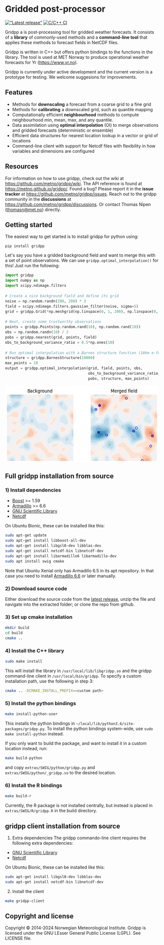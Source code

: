 # Gridded post-processor

[!["Latest release"](https://img.shields.io/github/v/release/metno/gridpp.svg)](https://github.com/metno/gridpp/releases)
[![C/C++ CI](https://github.com/metno/gridpp/workflows/C/C++%20CI/badge.svg)](https://github.com/metno/gridpp/actions)

Gridpp a is post-processing tool for gridded weather forecasts. It consists of a **library** of commonly-used methods and a **command-line tool** that applies these methods to forecast fields in NetCDF files.

Gridpp is written in C++ but offers python bindings to the functions in the library. The tool is used at MET Norway to produce operational weather forecasts for Yr (https://www.yr.no).

Gridpp is currently under active development and the current version is a prototype for testing. We welcome
suggesions for improvements.

## Features
- Methods for **downscaling** a forecast from a coarse grid to a fine grid
- Methods for **calibrating** a downscaled grid, such as quantile mapping
- Computationally efficient **neighbourhood** methods to compute neighbourhood min, mean, max, and any quantile.
- Data assimilation using **optimal interpolation** (OI) to merge observations and gridded forecasts (deterministic or ensemble)
- Efficient data structures for nearest location lookup in a vector or grid of locations
- Command-line client with support for Netcdf files with flexibility in how variables and dimensions are configured

## Resources
For information on how to use gridpp, check out the wiki at https://github.com/metno/gridpp/wiki. The API
reference is found at https://metno.github.io/gridpp/. Found a bug? Please report it in the **issue
tracker** at https://github.com/metno/gridpp/issues. Reach out to the gridpp community in the **discussions**
at https://github.com/metno/gridpp/discussions. Or contact Thomas Nipen (thomasn@met.no) directly.

## Getting started

The easiest way to get started is to install gridpp for python using:
```
pip install gridpp
```

Let's say you have a gridded background field and want to merge this with a set of point observations. We can use
`gridpp.optimal_interpolation()` for this! Just run the following:

```python
import gridpp
import numpy as np
import scipy.ndimage.filters

# Create a nice background field and define its grid
noise = np.random.randn(200, 200) * 3
field = scipy.ndimage.filters.gaussian_filter(noise, sigma=5)
grid = gridpp.Grid(*np.meshgrid(np.linspace(0, 1, 200), np.linspace(0, 1, 200)))

# Next, create some trustworthy observations
points = gridpp.Points(np.random.rand(10), np.random.rand(10))
obs = np.random.randn(10) / 2
pobs = gridpp.nearest(grid, points, field)
obs_to_background_variance_ratio = 0.5*np.ones(10)

# Run optimal interpolation with a Barnes structure function (10km e-folding distance)
structure = gridpp.BarnesStructure(10000)
max_points = 10
output = gridpp.optimal_interpolation(grid, field, points, obs,
                                      obs_to_background_variance_ratio,
                                      pobs, structure, max_points)
```

![Example](docs/image.jpg)

## Full gridpp installation from source

### 1) Install dependencies
- [Boost](https://www.boost.org/) >= 1.59
- [Armadillo](http://arma.sourceforge.net/) >= 6.6
- [GNU Scientific Library](https://www.gnu.org/software/gsl/)
- [Netcdf](https://www.unidata.ucar.edu/software/netcdf/)

On Ubuntu Bionic, these can be installed like this:
```bash
sudo apt-get update
sudo apt-get install libboost-all-dev
sudo apt-get install libgsl0-dev libblas-dev
sudo apt-get install netcdf-bin libnetcdf-dev
sudo apt-get install libarmadillo6 libarmadillo-dev
sudo apt install swig cmake
```

Note that Ubuntu Xenial only has Armadillo 6.5 in its apt repository. In that case you need to install  [Armadillo 6.6](http://arma.sourceforge.net/) or later manually.


### 2) Download source code

Either download the source code from the [latest release](https://github.com/metno/gridpp/releases), unzip
   the file and navigate into the extracted folder; or clone the repo from github.

### 3) Set up cmake installation

```bash
mkdir build
cd build
cmake ..
```

### 4) Install the C++ library

```bash
sudo make install
```
This will install the library in `/usr/local/lib/libgridpp.so` and the gridpp command-line client in
`/usr/local/bin/gridpp`. To specify a custom installation path, use the following in step 3:

```bash
cmake .. -DCMAKE_INSTALL_PREFIX=<custom path>
```

### 5) Install the python bindings

```bash
make install-python-user
```

This installs the python bindings in
`~/local/lib/python3.6/site-packages/gridpp.py`. To install the python bindings system-wide, use `sudo make install-python` instead.

If you only want to build the package, and want to install it in a custom location instead, run:
```bash
make build-python
```

and copy `extras/SWIG/python/gridpp.py` and `extras/SWIG/python/_gridpp.so` to the desired location.

### 6) Install the R bindings

```bash
make build-r
```

Currently, the R package is not installed centrally, but instead is placed in `extras/SWIG/R/gridpp.R` in the build directory.

## gridpp client installation from source

1. Extra dependencies
The gridpp commando-line client requires the following extra dependencies:
- [GNU Scientific Library](https://www.gnu.org/software/gsl/)
- [Netcdf](https://www.unidata.ucar.edu/software/netcdf/)

On Ubuntu Bionic, these can be installed like this:
```bash
sudo apt-get install libgsl0-dev libblas-dev
sudo apt-get install netcdf-bin libnetcdf-dev
```

2. Install the client
```bash
make gridpp-client
```

## Copyright and license
Copyright © 2014-2024 Norwegian Meteorological Institute. Gridpp is licensed under the GNU LEsser General
Public License (LGPL). See LICENSE file.

